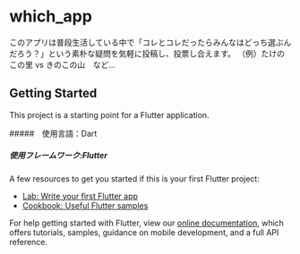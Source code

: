 # which_app

このアプリは普段生活している中で「コレとコレだったらみんなはどっち選ぶんだろう？」という素朴な疑問を気軽に投稿し、投票し合えます。
（例）たけのこの里 vs きのこの山　など...

## Getting Started

This project is a starting point for a Flutter application.


#####　使用言語：Dart
##### 使用フレームワーク:Flutter
A few resources to get you started if this is your first Flutter project:

- [Lab: Write your first Flutter app](https://flutter.dev/docs/get-started/codelab)
- [Cookbook: Useful Flutter samples](https://flutter.dev/docs/cookbook)

For help getting started with Flutter, view our
[online documentation](https://flutter.dev/docs), which offers tutorials,
samples, guidance on mobile development, and a full API reference.
